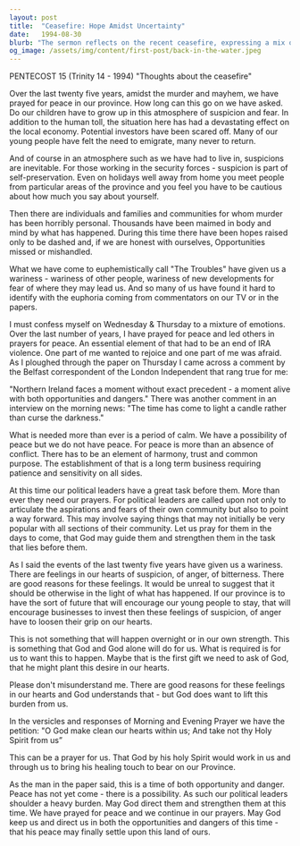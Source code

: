 ```yaml
---
layout: post
title:  "Ceasefire: Hope Amidst Uncertainty"
date:   1994-08-30
blurb: "The sermon reflects on the recent ceasefire, expressing a mix of hope and fear. It emphasizes the need for calm, harmony, trust, and common purpose for true peace, and calls for prayers for political leaders to guide the community forward."
og_image: /assets/img/content/first-post/back-in-the-water.jpeg
---
```


PENTECOST 15 (Trinity 14 - 1994) "Thoughts about the ceasefire"

Over the last twenty five years, amidst the murder and mayhem, we have prayed for peace in our province. How long can this go on we have asked. Do our children have to grow up in this atmosphere of suspicion and fear. In addition to the human toll, the situation here has had a devastating effect on the local economy. Potential investors have been scared off. Many of our young people have felt the need to emigrate, many never to return.

And of course in an atmosphere such as we have had to live in, suspicions are inevitable. For those working in the security forces - suspicion is part of self-preservation. Even on holidays well away from home you meet people from particular areas of the province and you feel you have to be cautious about how much you say about yourself.

Then there are individuals and families and communities for whom murder has been horribly personal. Thousands have been maimed in body and mind by what has happened. During this time there have been hopes raised only to be dashed and, if we are honest with ourselves, Opportunities missed or mishandled.

What we have come to euphemistically call "The Troubles" have given us a wariness - wariness of other people, wariness of new developments for fear of where they may lead us. And so many of us have found it hard to identify with the euphoria coming from commentators on our TV or in the papers.

I must confess myself on Wednesday & Thursday to a mixture of emotions. Over the last number of years, I have prayed for peace and led others in prayers for peace. An essential element of that had to be an end of IRA violence. One part of me wanted to rejoice and one part of me was afraid. As I ploughed through the paper on Thursday I came across a comment by the Belfast correspondent of the London Independent that rang true for me:

"Northern Ireland faces a moment without exact precedent - a moment alive with both opportunities and dangers." There was another comment in an interview on the morning news: "The time has come to light a candle rather than curse the darkness."

What is needed more than ever is a period of calm. We have a possibility of peace but we do not have peace. For peace is more than an absence of conflict. There has to be an element of harmony, trust and common purpose. The establishment of that is a long term business requiring patience and sensitivity on all sides.

At this time our political leaders have a great task before them. More than ever they need our prayers. For political leaders are called upon not only to articulate the aspirations and fears of their own community but also to point a way forward. This may involve saying things that may not initially be very popular with all sections of their community. Let us pray for them in the days to come, that God may guide them and strengthen them in the task that lies before them.

As I said the events of the last twenty five years have given us a wariness. There are feelings in our hearts of suspicion, of anger, of bitterness. There are good reasons for these feelings. It would be unreal to suggest that it should be otherwise in the light of what has happened. If our province is to have the sort of future that will encourage our young people to stay, that will encourage businesses to invest then these feelings of suspicion, of anger have to loosen their grip on our hearts.

This is not something that will happen overnight or in our own strength. This is something that God and God alone will do for us. What is required is for us to want this to happen. Maybe that is the first gift we need to ask of God, that he might plant this desire in our hearts.

Please don't misunderstand me. There are good reasons for these feelings in our hearts and God understands that - but God does want to lift this burden from us.

In the versicles and responses of Morning and Evening Prayer we have the petition: "O God make clean our hearts within us; And take not thy Holy Spirit from us”

This can be a prayer for us. That God by his holy Spirit would work in us and through us to bring his healing touch to bear on our Province.

As the man in the paper said, this is a time of both opportunity and danger. Peace has not yet come - there is a possibility. As such our political leaders shoulder a heavy burden. May God direct them and strengthen them at this time. We have prayed for peace and we continue in our prayers. May God keep us and direct us in both the opportunities and dangers of this time - that his peace may finally settle upon this land of ours.
